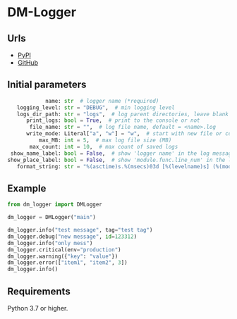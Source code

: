 # DM-Logger

## Urls

* [PyPI](https://pypi.org/project/dm-logger/)
* [GitHub](https://github.com/DIMKA4621/dm-logger)

## Initial parameters

```python
            name: str  # logger name (*required)
   logging_level: str = "DEBUG",  # min logging level
   logs_dir_path: str = "logs",  # log parent directories, leave blank to not write
      print_logs: bool = True,  # print to the console or not
       file_name: str = "",  # log file name, default = <name>.log
      write_mode: Literal["a", "w"] = "w",  # start with new file or continue old one
          max_MB: int = 5,  # max log file size (MB)
       max_count: int = 10,  # max count of saved logs
 show_name_label: bool = False,  # show 'logger name' in the log message or not
show_place_label: bool = False,  # show 'module.func.line_num' in the log message or not
   format_string: str = "%(asctime)s.%(msecs)03d [%(levelname)s] (%(module)s.%(funcName)s:%(lineno)d) %(message)s",
```

## Example

```python
from dm_logger import DMLogger

dm_logger = DMLogger("main")

dm_logger.info("test message", tag="test tag")
dm_logger.debug("new message", id=123312)
dm_logger.info("only mess")
dm_logger.critical(env="production")
dm_logger.warning({"key": "value"})
dm_logger.error(["item1", "item2", 3])
dm_logger.info()
```

## Requirements

Python 3.7 or higher.
